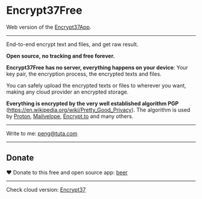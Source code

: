 # Encrypt37Free

Web version of the  [Encrypt37App](https://github.com/penghuili/Encrypt37App).

---

End-to-end encrypt text and files, and get raw result.

**Open source, no tracking and free forever.**

**Encrypt37Free has no server, everything happens on your device**: Your key pair, the encryption process, the encrypted texts and files.

You can safely upload the encrypted texts or files to wherever you want, making any cloud provider an encrypted storage.

**Everything is encrypted by the very well established algorithm PGP** (https://en.wikipedia.org/wiki/Pretty_Good_Privacy). The algorithm is used by [Proton](https://proton.me/), [Mailvelope](https://mailvelope.com/), [Encrypt.to](https://encrypt.to/) and many others.

---

Write to me: peng@tuta.com

---

## Donate

❤️ Donate to this free and open source app: [beer](https://buy.stripe.com/14k3fYcz633kb2oeV1)

---

Check cloud version: [Encrypt37](https://encrypt37.com/)
